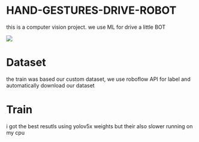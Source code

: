 # HAND-GESTURES-DRIVE-ROBOT
this is a computer vision project. we use ML for drive a little BOT

<img src="src/unnamed.gif"/>

# Dataset

the train was based our custom dataset, we use roboflow API for label and automatically download our dataset 

# Train 
i got the best resutls using yolov5x weights but their also slower running on my cpu
